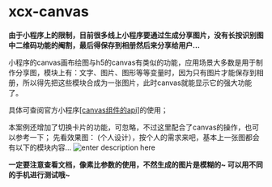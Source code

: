 # xcx-canvas

**由于小程序上的限制，目前很多线上小程序要通过生成分享图片，没有长按识别图中二维码功能的阉割，最后得保存到相册然后来分享给用户…**

小程序的canvas画布绘图与h5的canvas有类似的功能，应用场景大多数是用于制作分享图，模块上有：文字、图片、图形等等变量时，因为只有图片才能保存到相册，所以得先把这些模块合成为一张图片，此时canvas就能显示它的强大功能了。

具体可查阅官方小程序[\[canvas组件的api\]][1]的使用；

本案例还增加了切换卡片的功能，可忽略，不过这里配合了canvas的操作，也可以参考一下；
先看效果图：
(个人设计），按个人的需求来吧，基本上一张图都会有以下的模块内容…
![enter description here][2]


  [1]: https://developers.weixin.qq.com/miniprogram/dev/api/wx.createCanvasContext.html
  [2]: https://img-blog.csdnimg.cn/2019031315592745.png
  
**一定要注意查看文档，像素比参数的使用，不然生成的图片是模糊的~
可以用不同的手机进行测试哦~**

